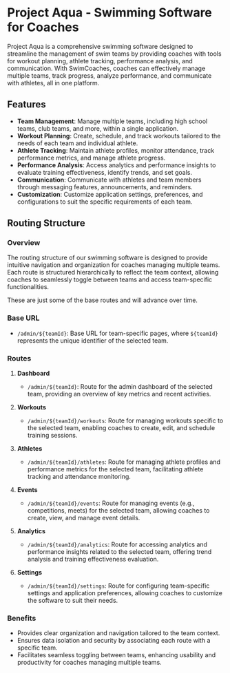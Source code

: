 # Project Aqua - Swimming Software for Coaches

Project Aqua is a comprehensive swimming software designed to streamline the management of swim teams by providing coaches with tools for workout planning, athlete tracking, performance analysis, and communication. With SwimCoaches, coaches can effectively manage multiple teams, track progress, analyze performance, and communicate with athletes, all in one platform.

## Features

- **Team Management**: Manage multiple teams, including high school teams, club teams, and more, within a single application.
- **Workout Planning**: Create, schedule, and track workouts tailored to the needs of each team and individual athlete.
- **Athlete Tracking**: Maintain athlete profiles, monitor attendance, track performance metrics, and manage athlete progress.
- **Performance Analysis**: Access analytics and performance insights to evaluate training effectiveness, identify trends, and set goals.
- **Communication**: Communicate with athletes and team members through messaging features, announcements, and reminders.
- **Customization**: Customize application settings, preferences, and configurations to suit the specific requirements of each team.

## Routing Structure

### Overview

The routing structure of our swimming software is designed to provide intuitive navigation and organization for coaches managing multiple teams. Each route is structured hierarchically to reflect the team context, allowing coaches to seamlessly toggle between teams and access team-specific functionalities.

These are just some of the base routes and will advance over time.

### Base URL

- `/admin/${teamId}`: Base URL for team-specific pages, where `${teamId}` represents the unique identifier of the selected team.

### Routes

1. **Dashboard**

   - `/admin/${teamId}`: Route for the admin dashboard of the selected team, providing an overview of key metrics and recent activities.

2. **Workouts**

   - `/admin/${teamId}/workouts`: Route for managing workouts specific to the selected team, enabling coaches to create, edit, and schedule training sessions.

3. **Athletes**

   - `/admin/${teamId}/athletes`: Route for managing athlete profiles and performance metrics for the selected team, facilitating athlete tracking and attendance monitoring.

4. **Events**

   - `/admin/${teamId}/events`: Route for managing events (e.g., competitions, meets) for the selected team, allowing coaches to create, view, and manage event details.

5. **Analytics**

   - `/admin/${teamId}/analytics`: Route for accessing analytics and performance insights related to the selected team, offering trend analysis and training effectiveness evaluation.

6. **Settings**
   - `/admin/${teamId}/settings`: Route for configuring team-specific settings and application preferences, allowing coaches to customize the software to suit their needs.

### Benefits

- Provides clear organization and navigation tailored to the team context.
- Ensures data isolation and security by associating each route with a specific team.
- Facilitates seamless toggling between teams, enhancing usability and productivity for coaches managing multiple teams.
